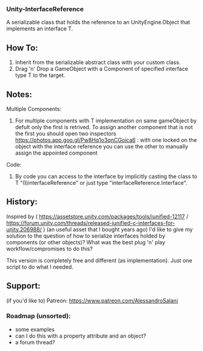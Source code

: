 ### Unity-InterfaceReference
A serializable class that holds the reference to an UnityEngine.Object that implements an interface T.

## How To:
1) Inherit from the serializable abstract class with your custom class.
2) Drag 'n' Drop a GameObject with a Component of specified interface type T to the target.
  
##  Notes:
Multiple Components: 
1) For multiple components with T implementation on same gameObject by defult only the first is retrived.
  To assign another component that is not the first you should open two inspectors https://photos.app.goo.gl/Pw8Hq1o3qnCGoica6 :
  with one locked on the object with the interface reference you can use the other to manually assign the appointed component

Code:
1) By code you can access to the interface by implicitly casting the class to T "(I)interfaceReference" or just type "interfaceReference.Interface".

## History: 
Inspired by ( https://assetstore.unity.com/packages/tools/iunified-12117 / https://forum.unity.com/threads/released-iunified-c-interfaces-for-unity.206988/ ) (an useful asset that I bought years ago) I'd like to give my solution to the question of how to serialize interfaces holded by components (or other objects)? What was the best plug 'n' play workflow/compromises to do this?

This version is completely free and different (as implementation). Just one script to do what I needed.

## Support:
(if you'd like to) Patreon: https://www.patreon.com/AlessandroSalani



### Roadmap (unsorted):
- some examples
- can I do this with a property attribute and an object?
- a forum thread?
